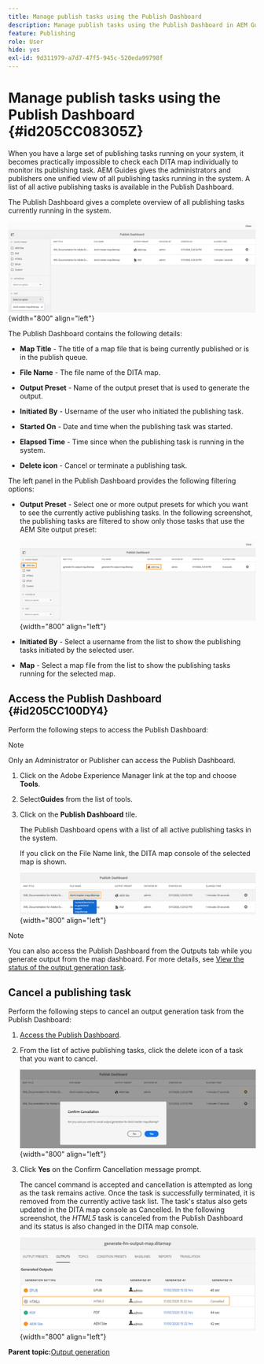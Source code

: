 ```yaml
---
title: Manage publish tasks using the Publish Dashboard
description: Manage publish tasks using the Publish Dashboard in AEM Guides. Know how to access the publishing dashboard and cancel a publish task.
feature: Publishing
role: User
hide: yes
exl-id: 9d311979-a7d7-47f5-945c-520eda99798f
---
```

# Manage publish tasks using the Publish Dashboard {#id205CC08305Z}

When you have a large set of publishing tasks running on your system, it becomes practically impossible to check each DITA map individually to monitor its publishing task. AEM Guides gives the administrators and publishers one unified view of all publishing tasks running in the system. A list of all active publishing tasks is available in the Publish Dashboard.

The Publish Dashboard gives a complete overview of all publishing tasks currently running in the system.

![](images/publish-dashboard.png){width="800" align="left"}

The Publish Dashboard contains the following details:

- **Map Title** - The title of a map file that is being currently published or is in the publish queue.

- **File Name** - The file name of the DITA map.

- **Output Preset** - Name of the output preset that is used to generate the output.

- **Initiated By** - Username of the user who initiated the publishing task.

- **Started On** - Date and time when the publishing task was started.

- **Elapsed Time** - Time since when the publishing task is running in the system.

- **Delete icon** - Cancel or terminate a publishing task.

The left panel in the Publish Dashboard provides the following filtering options:

- **Output Preset** - Select one or more output presets for which you want to see the currently active publishing tasks. In the following screenshot, the publishing tasks are filtered to show only those tasks that use the AEM Site output preset:

    ![](images/publish-dashboard-preset-filter.png){width="800" align="left"}

- **Initiated By** - Select a username from the list to show the publishing tasks initiated by the selected user.

- **Map** - Select a map file from the list to show the publishing tasks running for the selected map.

## Access the Publish Dashboard {#id205CC100DY4}

Perform the following steps to access the Publish Dashboard:

>[!NOTE]
>
> Only an Administrator or Publisher can access the Publish Dashboard.

1.  Click on the Adobe Experience Manager link at the top and choose **Tools**.

1.  Select**Guides** from the list of tools.

1.  Click on the **Publish Dashboard** tile.

    The Publish Dashboard opens with a list of all active publishing tasks in the system.

    If you click on the File Name link, the DITA map console of the selected map is shown.

    ![](images/publish-dashboard-click-filename-link.png){width="800" align="left"}


>[!NOTE]
>
> You can also access the Publish Dashboard from the Outputs tab while you generate output from the map dashboard. For more details, see [View the status of the output generation task](generate-output-for-a-dita-map.md#viewing_output_history).

## Cancel a publishing task 

Perform the following steps to cancel an output generation task from the Publish Dashboard:

1.  [Access the Publish Dashboard](#id205CC100DY4).

1.  From the list of active publishing tasks, click the delete icon of a task that you want to cancel.

    ![](images/publish-dashboard-cancel-task.png){width="800" align="left"}

1.  Click **Yes** on the Confirm Cancellation message prompt.

    The cancel command is accepted and cancellation is attempted as long as the task remains active. Once the task is successfully terminated, it is removed from the currently active task list. The task's status also gets updated in the DITA map console as Cancelled. In the following screenshot, the *HTML5* task is canceled from the Publish Dashboard and its status is also changed in the DITA map console.

    ![](images/cancelled-output-task.png){width="800" align="left"}


**Parent topic:**[Output generation](generate-output.md)

